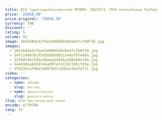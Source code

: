 ```yaml
---
title: ECU โมดูลควบคุมเครื่องยนต์ธรรมชาติ MYB00- 3823371 -P44 สําหรับเครื่องยนต์ Yuchai
price: '25016.50'
price_original: '25016.50'
currency: THB
discount: ''
rating: 5
volume: 91
image: S053e8da43fbe4300805d8a9e4fcfb0f36.jpg
images:
  - S053e8da43fbe4300805d8a9e4fcfb0f36.jpg
  - S4fc149878c9345b8999bb1546e797446h.jpg
  - S5f8d7d6c83bc48aeaa4ddba168b80e19X.jpg
  - Sa443dea645874ea897afe7202745cfe5p.jpg
  - Sf8326caf46e34807bdcc93b4cdea7d71L.jpg
video: ''
categories:
  - name: เครื่องมือ
    slug: เคร-องม
  - name: วัดและการวิเคราะห์
    slug: ดและการว-เคราะห
slug: ecu-โมด-ลควบค-มเคร-องยนต
encode: ol7M7R6
lang: th
---
```

  